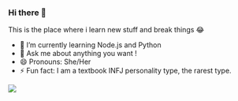 ### Hi there 👋

This is the place where i learn new stuff and break things 😂

- 🌱 I’m currently learning Node.js and Python
- 💬 Ask me about anything you want !
- 😄 Pronouns: She/Her
- ⚡ Fun fact: I am a textbook INFJ personality type, the rarest type.
<img src="https://github-readme-stats.vercel.app/api?username=radad-j&hide=issues&&show_icons=true&title_color=ffffff&icon_color=ffc83d&text_color=daf7dc&bg_color=0d1117">
